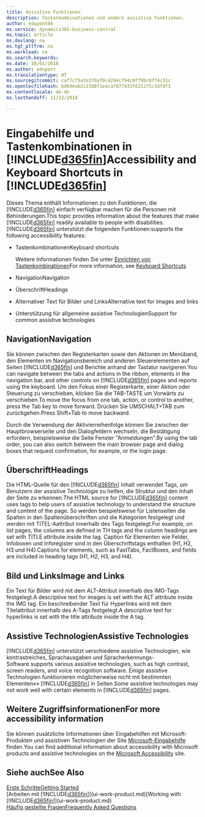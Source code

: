 ```yaml
---
title: Assistive Funktionen
description: Tastenkombinationen und andere assistive Funktionen.
author: edupont04
ms.service: dynamics365-business-central
ms.topic: article
ms.devlang: na
ms.tgt_pltfrm: na
ms.workload: na
ms.search.keywords: 
ms.date: 10/01/2018
ms.author: edupont
ms.translationtype: HT
ms.sourcegitcommit: caf7cf5afe370af0c4294c794c0ff9bc8ff4c31c
ms.openlocfilehash: bdb9eab2c23d8f1eacafd77433f621275c3dfdf1
ms.contentlocale: de-de
ms.lasthandoff: 11/22/2018

---
```

# <a name="accessibility-and-keyboard-shortcuts-in-included365finincludesd365finmdmd"></a><span data-ttu-id="e1d4c-103">Eingabehilfe und Tastenkombinationen in [!INCLUDE[d365fin](includes/d365fin_md.md)]</span><span class="sxs-lookup"><span data-stu-id="e1d4c-103">Accessibility and Keyboard Shortcuts in [!INCLUDE[d365fin](includes/d365fin_md.md)]</span></span>
<span data-ttu-id="e1d4c-104">Dieses Thema enthält Informationen zu den Funktionen, die [!INCLUDE[d365fin](includes/d365fin_md.md)] einfach verfügbar machen für die Personen mit Behinderungen.</span><span class="sxs-lookup"><span data-stu-id="e1d4c-104">This topic provides information about the features that make [!INCLUDE[d365fin](includes/d365fin_md.md)] readily available to people with disabilities.</span></span> [!INCLUDE[d365fin](includes/d365fin_md.md)] <span data-ttu-id="e1d4c-105">unterstützt die folgenden Funktionen:</span><span class="sxs-lookup"><span data-stu-id="e1d4c-105">supports the following accessibility features:</span></span>  

-   <span data-ttu-id="e1d4c-106">Tastenkombinationen</span><span class="sxs-lookup"><span data-stu-id="e1d4c-106">Keyboard shortcuts</span></span>

    <span data-ttu-id="e1d4c-107">Weitere Informationen finden Sie unter [Einrichten von Tastenkombinationen](keyboard-shortcuts.md)</span><span class="sxs-lookup"><span data-stu-id="e1d4c-107">For more information, see [Keyboard Shortcuts](keyboard-shortcuts.md)</span></span>

-   <span data-ttu-id="e1d4c-108">Navigation</span><span class="sxs-lookup"><span data-stu-id="e1d4c-108">Navigation</span></span>  

-   <span data-ttu-id="e1d4c-109">Überschrift</span><span class="sxs-lookup"><span data-stu-id="e1d4c-109">Headings</span></span>  

-   <span data-ttu-id="e1d4c-110">Alternativer Text für Bilder und Links</span><span class="sxs-lookup"><span data-stu-id="e1d4c-110">Alternative text for images and links</span></span>  

-   <span data-ttu-id="e1d4c-111">Unterstützung für allgemeine assistive Technologien</span><span class="sxs-lookup"><span data-stu-id="e1d4c-111">Support for common assistive technologies</span></span>  

<!-- moved to separate article
##  <a name="Keyboard"></a> Keyboard Shortcuts in the browser
 [!INCLUDE[d365fin](includes/d365fin_md.md)] supports the keyboard shortcuts that are supported by most web browsers. The keyboard shortcuts described here refer to the U.S. keyboard layout. The layout of the keys on other keyboards may not correspond exactly to the keys on a U.S. keyboard.  

|To do this|Press|  
|----------------|-----------|  
|To move focus to the next or previous control or element on a page, such as buttons, fields, or items in a list.|Tab, Shift+Tab|  
|To enable or access the element or control that is in focus.|Enter|  
|To scroll items up and down in a list.|Up Arrow, Down Arrow|  
|To scroll columns of an item left and right in a list.|Left Arrow, Right Arrow|  
|To open a drop-down list or look up a value for a field.|Alt+Down Arrow|  
|To move focus to the next element outside the list.|Ctrl + Enter|  
|To see the transactions that resulted in a calculated value in a field.|Alt+Right Arrow|  

-->

##  <a name="Navigation"></a> <span data-ttu-id="e1d4c-112">Navigation</span><span class="sxs-lookup"><span data-stu-id="e1d4c-112">Navigation</span></span>  
 <span data-ttu-id="e1d4c-113">Sie können zwischen den Registerkarten sowie den Aktionen im Menüband, den Elementen im Navigationsbereich und anderen Steuerelementen auf Seiten [!INCLUDE[d365fin](includes/d365fin_md.md)] und Berichte anhand der Tastatur navigieren.</span><span class="sxs-lookup"><span data-stu-id="e1d4c-113">You can navigate between the tabs and actions in the ribbon, elements in the navigation bar, and other controls on [!INCLUDE[d365fin](includes/d365fin_md.md)] pages and reports using the keyboard.</span></span> <span data-ttu-id="e1d4c-114">Um den Fokus einer Registerkarte, einer Aktion oder Steuerung zu verschieben, klicken Sie die TAB-TASTE um Vorwärts zu verschieben.</span><span class="sxs-lookup"><span data-stu-id="e1d4c-114">To move the focus from one tab, action, or control to another, press the Tab key to move forward.</span></span> <span data-ttu-id="e1d4c-115">Drücken Sie UMSCHALT+TAB zum zurückgehen.</span><span class="sxs-lookup"><span data-stu-id="e1d4c-115">Press Shift+Tab to move backward.</span></span>  

 <span data-ttu-id="e1d4c-116">Durch die Verwendung der Aktivierreihenfolge können Sie zwischen der Hauptbrowserseite und den Dialogfeldern wechseln, die Bestätigung erfordern, beispielsweise die Seite Fenster "Anmeldungen".</span><span class="sxs-lookup"><span data-stu-id="e1d4c-116">By using the tab order, you can also switch between the main browser page and dialog boxes that request confirmation, for example, or the login page.</span></span>  

##  <a name="Headings"></a> <span data-ttu-id="e1d4c-117">Überschrift</span><span class="sxs-lookup"><span data-stu-id="e1d4c-117">Headings</span></span>  
 <span data-ttu-id="e1d4c-118">Die HTML-Quelle für den [!INCLUDE[d365fin](includes/d365fin_md.md)] Inhalt verwendet Tags, um Benutzern der assistive Technologie zu helfen, die Struktur und den Inhalt der Seite zu erkennen.</span><span class="sxs-lookup"><span data-stu-id="e1d4c-118">The HTML source for [!INCLUDE[d365fin](includes/d365fin_md.md)] content uses tags to help users of assistive technology to understand the structure and content of the page.</span></span> <span data-ttu-id="e1d4c-119">So werden beispielsweise für Listenseiten die Spalten in den Spaltenüberschriften und die Kategorien festgelegt und werden mit TITEL-Aattribut innerhalb des Tags festgelegt.</span><span class="sxs-lookup"><span data-stu-id="e1d4c-119">For example, on list pages, the columns are defined in TH tags and the column headings are set with TITLE attribute inside the tag.</span></span> <span data-ttu-id="e1d4c-120">Caption für Elementen wie Felder, Infoboxen und Inforegister sind in den Überschriftstags enthalten (H1, H2, H3 und H4).</span><span class="sxs-lookup"><span data-stu-id="e1d4c-120">Captions for elements, such as FastTabs, FactBoxes, and fields are included in heading tags (H1, H2, H3, and H4).</span></span>  

##  <a name="Images"></a> <span data-ttu-id="e1d4c-121">Bild und Links</span><span class="sxs-lookup"><span data-stu-id="e1d4c-121">Image and Links</span></span>  
 <span data-ttu-id="e1d4c-122">Ein Text für Bilder wird mit dem ALT-Attribut innerhalb des IMG-Tags festgelegt.</span><span class="sxs-lookup"><span data-stu-id="e1d4c-122">A descriptive text for images is set with the ALT attribute inside the IMG tag.</span></span> <span data-ttu-id="e1d4c-123">Ein beschreibender Text für Hyperlinks wird mit dem Titelattribut innerhalb des A-Tags festgelegt.</span><span class="sxs-lookup"><span data-stu-id="e1d4c-123">A descriptive text for hyperlinks is set with the title attribute inside the A tag.</span></span>  

##  <a name="AssistiveTech"></a> <span data-ttu-id="e1d4c-124">Assistive Technologien</span><span class="sxs-lookup"><span data-stu-id="e1d4c-124">Assistive Technologies</span></span>  
[!INCLUDE[d365fin](includes/d365fin_md.md)] <span data-ttu-id="e1d4c-125">unterstützt verschiedene assistive Technologien, wie kontrastreiches, Sprachausgaben und Spracherkennungs-Software.</span><span class="sxs-lookup"><span data-stu-id="e1d4c-125">supports various assistive technologies, such as high contrast, screen readers, and voice recognition software.</span></span> <span data-ttu-id="e1d4c-126">Einige assistive Technologien funktionieren möglicherweise nicht mit bestimmten Elementen«» [!INCLUDE[d365fin](includes/d365fin_md.md)] in Seiten.</span><span class="sxs-lookup"><span data-stu-id="e1d4c-126">Some assistive technologies may not work well with certain elements in [!INCLUDE[d365fin](includes/d365fin_md.md)] pages.</span></span>  

## <a name="for-more-accessibility-information"></a><span data-ttu-id="e1d4c-127">Weitere Zugriffsinformationen</span><span class="sxs-lookup"><span data-stu-id="e1d4c-127">For more accessibility information</span></span>  
<span data-ttu-id="e1d4c-128">Sie können zusätzliche Informationen über Eingabehilfen mit Microsoft-Produkten und assistiven Technologien der Site [Microsoft-Eingabehilfe](https://go.microsoft.com/fwlink/?LinkId=262160) finden.</span><span class="sxs-lookup"><span data-stu-id="e1d4c-128">You can find additional information about accessibility with Microsoft products and assistive technologies on the [Microsoft Accessibility](https://go.microsoft.com/fwlink/?LinkId=262160) site.</span></span>

## <a name="see-also"></a><span data-ttu-id="e1d4c-129">Siehe auch</span><span class="sxs-lookup"><span data-stu-id="e1d4c-129">See Also</span></span>
[<span data-ttu-id="e1d4c-130">Erste Schritte</span><span class="sxs-lookup"><span data-stu-id="e1d4c-130">Getting Started</span></span>](product-get-started.md)  
<span data-ttu-id="e1d4c-131">[Arbeiten mit [!INCLUDE[d365fin](includes/d365fin_md.md)]](ui-work-product.md)</span><span class="sxs-lookup"><span data-stu-id="e1d4c-131">[Working with [!INCLUDE[d365fin](includes/d365fin_md.md)]](ui-work-product.md)</span></span>  
[<span data-ttu-id="e1d4c-132">Häufig gestellte Fragen</span><span class="sxs-lookup"><span data-stu-id="e1d4c-132">Frequently Asked Questions</span></span>](across-faq.md)  

